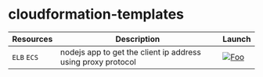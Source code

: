 # cloudformation-templates




| Resources  | Description  | Launch |
| ---------- | ------------ | ------ |
| ``ELB`` ``ECS`` | nodejs app to get the client ip address using proxy protocol  |  [![Foo](https://s3.amazonaws.com/cloudformation-examples/cloudformation-launch-stack.png)](https://console.aws.amazon.com/cloudformation/home#/stacks/new?stackName=elb-ecs-proxyprotocol&templateURL=https://raw.githubusercontent.com/awspilot/cloudformation-templates/master/elb-proxyprotocol/cloudformation-elb-proxyprotocol.yaml) |
